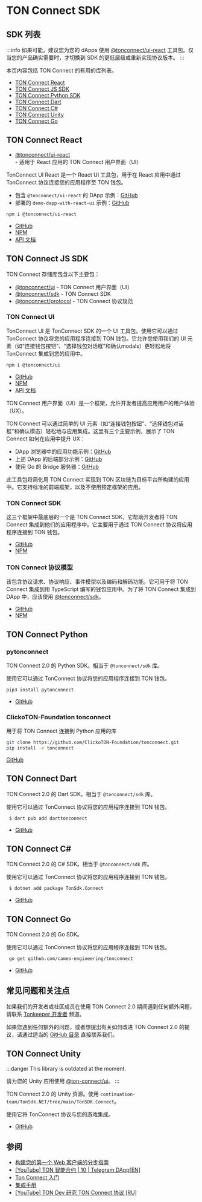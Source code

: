 # TON Connect SDK

## SDK 列表

:::info
如果可能，建议您为您的 dApps 使用 [@tonconnect/ui-react](/develop/dapps/ton-connect/developers#ton-connect-ui-react) 工具包。仅当您的产品确实需要时，才切换到 SDK 的更低层级或重新实现协议版本。
:::

本页内容包括 TON Connect 的有用的库列表。

- [TON Connect React](/develop/dapps/ton-connect/developers#ton-connect-react)
- [TON Connect JS SDK](/develop/dapps/ton-connect/developers#ton-connect-js-sdk)
- [TON Connect Python SDK](/develop/dapps/ton-connect/developers#ton-connect-python)
- [TON Connect Dart](/develop/dapps/ton-connect/developers#ton-connect-dart)
- [TON Connect C#](/develop/dapps/ton-connect/developers#ton-connect-c)
- [TON Connect Unity](/develop/dapps/ton-connect/developers#ton-connect-unity)
- [TON Connect Go](/develop/dapps/ton-connect/developers#ton-connect-go)

## TON Connect React

- [@tonconnect/ui-react](/develop/dapps/ton-connect/developers#ton-connect-ui-react) - 适用于 React 应用的 TON Connect 用户界面（UI）

TonConnect UI React 是一个 React UI 工具包，用于在 React 应用中通过 TonConnect 协议连接您的应用程序至 TON 钱包。

- 包含 `@tonconnect/ui-react` 的 DApp 示例：[GitHub](https://github.com/ton-connect/demo-dapp-with-react-ui)
- 部署的 `demo-dapp-with-react-ui` 示例：[GitHub](https://ton-connect.github.io/demo-dapp-with-react-ui/)

```bash
npm i @tonconnect/ui-react
```

- [GitHub](https://github.com/ton-connect/sdk/tree/main/packages/ui-react)
- [NPM](https://www.npmjs.com/package/@tonconnect/ui-react)
- [API 文档](https://ton-connect.github.io/sdk/modules/_tonconnect_ui_react.html)

## TON Connect JS SDK

TON Connect 存储库包含以下主要包：

- [@tonconnect/ui](/develop/dapps/ton-connect/developers#ton-connect-ui) - TON Connect 用户界面（UI）
- [@tonconnect/sdk](/develop/dapps/ton-connect/developers#ton-connect-sdk)  - TON Connect SDK
- [@tonconnect/protocol](/develop/dapps/ton-connect/developers#ton-connect-protocol-models) - TON Connect 协议规范

### TON Connect UI

TonConnect UI 是 TonConnect SDK 的一个 UI 工具包。使用它可以通过 TonConnect 协议将您的应用程序连接到 TON 钱包。它允许您使用我们的 UI 元素（如“连接钱包按钮”、“选择钱包对话框”和确认modals）更轻松地将 TonConnect 集成到您的应用中。

```bash
npm i @tonconnect/ui
```

- [GitHub](https://github.com/ton-connect/sdk/tree/main/packages/ui)
- [NPM](https://www.npmjs.com/package/@tonconnect/ui)
- [API 文档](https://ton-connect.github.io/sdk/modules/_tonconnect_ui.html)

TON Connect 用户界面（UI）是一个框架，允许开发者提高应用用户的用户体验（UX）。

TON Connect 可以通过简单的 UI 元素（如“连接钱包按钮”、“选择钱包对话框”和确认模态）轻松地与应用集成。这里有三个主要示例，展示了 TON Connect 如何在应用中提升 UX：

- DApp 浏览器中的应用功能示例：[GitHub](https://ton-connect.github.io/demo-dapp/)
- 上述 DApp 的后端部分示例：[GitHub](https://github.com/ton-connect/demo-dapp-backend)
- 使用 Go 的 Bridge 服务器：[GitHub](https://github.com/ton-connect/bridge)

此工具包将简化用 TON Connect 实现到 TON 区块链为目标平台所构建的应用中。它支持标准的前端框架，以及不使用预定框架的应用。

### TON Connect SDK

这三个框架中最底层的一个是 TON Connect SDK，它帮助开发者将 TON Connect 集成到他们的应用程序中。它主要用于通过 TON Connect 协议将应用程序连接到 TON 钱包。

- [GitHub](https://github.com/ton-connect/sdk/tree/main/packages/sdk)
- [NPM](https://www.npmjs.com/package/@tonconnect/sdk)

### TON Connect 协议模型

该包含协议请求、协议响应、事件模型以及编码和解码功能。它可用于将 TON Connect 集成到用 TypeScript 编写的钱包应用中。为了将 TON Connect 集成到 DApp 中，应该使用 [@tonconnect/sdk](https://www.npmjs.com/package/@tonconnect/sdk)。

- [GitHub](https://github.com/ton-connect/sdk/tree/main/packages/protocol)
- [NPM](https://www.npmjs.com/package/@tonconnect/protocol)

## TON Connect Python

### pytonconnect

TON Connect 2.0 的 Python SDK。相当于 `@tonconnect/sdk` 库。

使用它可以通过 TonConnect 协议将您的应用程序连接到 TON 钱包。

```bash
pip3 install pytonconnect
```

- [GitHub](https://github.com/XaBbl4/pytonconnect)

### ClickoTON-Foundation tonconnect

用于将 TON Connect 连接到 Python 应用的库

```bash
git clone https://github.com/ClickoTON-Foundation/tonconnect.git
pip install -e tonconnect
```

[GitHub](https://github.com/ClickoTON-Foundation/tonconnect)

## TON Connect Dart

TON Connect 2.0 的 Dart SDK。相当于 `@tonconnect/sdk` 库。

使用它可以通过 TonConnect 协议将您的应用程序连接到 TON 钱包。

```bash
 $ dart pub add darttonconnect
```

- [GitHub](https://github.com/romanovichim/dartTonconnect)

## TON Connect C\#

TON Connect 2.0 的 C# SDK。相当于 `@tonconnect/sdk` 库。

使用它可以通过 TonConnect 协议将您的应用程序连接到 TON 钱包。

```bash
 $ dotnet add package TonSdk.Connect
```

- [GitHub](https://github.com/continuation-team/TonSdk.NET/tree/main/TonSDK.Connect)

## TON Connect Go

TON Connect 2.0 的 Go SDK。

使用它可以通过 TonConnect 协议将您的应用程序连接到 TON 钱包。

```bash
 go get github.com/cameo-engineering/tonconnect
```

- [GitHub](https://github.com/cameo-engineering/tonconnect)

## 常见问题和关注点

如果我们的开发者或社区成员在使用 TON Connect 2.0 期间遇到任何额外问题，请联系 [Tonkeeper 开发者](https://t.me/tonkeeperdev) 频道。

如果您遇到任何额外的问题，或者想提出有关如何改进 TON Connect 2.0 的提议，请通过适当的 [GitHub 目录](https://github.com/ton-connect/) 直接联系我们。

## TON Connect Unity

:::danger
This library is outdated at the moment.

请为您的 Unity 应用使用 [@ton-connect/ui](https://www.npmjs.com/package/@tonconnect/ui)。
:::

TON Connect 2.0 的 Unity 资源。使用 `continuation-team/TonSdk.NET/tree/main/TonSDK.Connect`。

使用它将 TonConnect 协议与您的游戏集成。

- [GitHub](https://github.com/continuation-team/unity-ton-connect)

## 参阅

- [构建您的第一个 Web 客户端的分步指南](https://ton-community.github.io/tutorials/03-client/)
- [[YouTube] TON 智能合约 | 10 | Telegram DApp[EN]](https://www.youtube.com/watch?v=D6t3eZPdgAU\&t=254s\&ab_channel=AlefmanVladimir%5BEN%5D)
- [Ton Connect 入门](https://github.com/ton-connect/sdk/tree/main/packages/sdk)
- [集成手册](/develop/dapps/ton-connect/integration)
- [[YouTube] TON Dev 研究 TON Connect 协议 [RU]](https://www.youtube.com/playlist?list=PLyDBPwv9EPsCJ226xS5_dKmXXxWx1CKz_)
